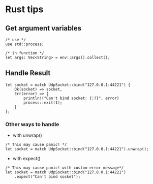 # Rust tips
## Get argument variables
```
/* use */
use std::process;

/* in function */
let args: Vec<String> = env::args().collect();
```

## Handle Result<T>
```
let socket = match UdpSocket::bind("127.0.0.1:44221") {
    Ok(socket) => socket,
    Err(error) => {
        println!("Can't bind socket: {:?}", error)
        process::exit(1);
    }
};
```
### Other ways to handle
 + with unwrap()
```
/* This may cause panic! */
let socket = match UdpSocket::bind("127.0.0.1:44221").unwrap();
```
 + with expect()
```
/* This may cause panic! with custom error message*/
let socket = match UdpSocket::bind("127.0.0.1:44221")
    .expect("Can't bind socket");
```